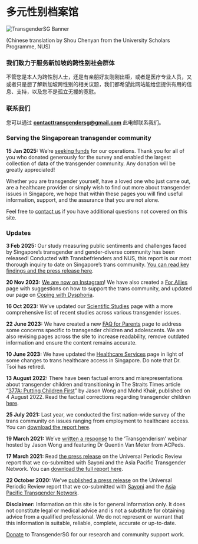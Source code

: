 # 多元性别档案馆

![TransgenderSG Banner](https://transgendersg.com/wp-content/uploads/2021/07/newtree.jpg)

(Chinese translation by Shou Chenyan from the University Scholars Programme, NUS)

### 我们致力于服务新加坡的跨性别社会群体

不管您是本人为跨性别人士，还是有亲朋好友刚刚出柜，或者是医疗专业人员，又或者只是想了解新加坡跨性别的相关议题，我们都希望此网站能给您提供有用的信息、支持，以及您不是孤立无援的宽慰。

### 联系我们

您可以通过 **contacttransgendersg@gmail.com** 此电邮联系我们。

### Serving the Singaporean transgender community

**15 Jan 2025:** We’re [seeking funds](https://give.asia/campaign/help-transgender-community-in-singapore-1865#/) for our operations. Thank you for all of you who donated generously for the survey and enabled the largest collection of data of the transgender community. Any donation will be greatly appreciated!

Whether you are transgender yourself, have a loved one who just came out, are a healthcare provider or simply wish to find out more about transgender issues in Singapore, we hope that within these pages you will find useful information, support, and the assurance that you are not alone.

Feel free to [contact us](https://transgendersg.com/contact-us/) if you have additional questions not covered on this site.

### Updates

**3 Feb 2025:** Our study measuring public sentiments and challenges faced by Singapore’s transgender and gender-diverse community has been released! Conducted with Transbefrienders and NUS, this report is our most thorough inquiry to date on Singapore’s trans community. [You can read key findings and the press release here](https://transgendersg.com/community-challenges-2025/).

**20 Nov 2023:** [We are now on Instagram](https://www.instagram.com/transgendersg/)! We have also created a [For Allies](https://transgendersg.com/for-allies/) page with suggestions on how to support the trans community, and updated our page on [Coping with Dysphoria](https://transgendersg.com/coping-dysphoria/).

**16 Oct 2023:** We’ve updated our [Scientific Studies](https://transgendersg.com/science/) page with a more comprehensive list of recent studies across various transgender issues.

**22 June 2023:** We have created a new [FAQ for Parents](https://transgendersg.com/for-parents/) page to address some concerns specific to transgender children and adolescents. We are also revising pages across the site to increase readability, remove outdated information and ensure the content remains accurate.

**10 June 2023:** We have updated the [Healthcare Services](https://transgendersg.com/healthcare/) page in light of some changes to trans healthcare access in Singapore. Do note that Dr. Tsoi has retired.

**13 August 2022:** There have been factual errors and misrepresentations about transgender children and transitioning in The Straits Times article “[377A: Putting Children First](https://www.straitstimes.com/opinion/section-377a-putting-children-first)” by Jason Wong and Mohd Khair, published on 4 August 2022. Read the factual corrections regarding transgender children [here](https://medium.com/@davian_aw/factchecking-jason-wong-mohd-khairs-377a-putting-children-first-baa029d2ed47).

**25 July 2021:** Last year, we conducted the first nation-wide survey of the trans community on issues ranging from employment to healthcare access. You can [download the report here](https://transgendersg.com/singapore-transgender-survey.pdf).

**19 March 2021:** We’ve [written a response](https://transgendersg.com/response-to-dr-quentin-van-meters-webinar-on-transgenderism/) to the ‘Transgenderism’ webinar hosted by Jason Wong and featuring Dr Quentin Van Meter from ACPeds.

**17 March 2021:** Read [the press release](https://transgendersg.com/universal-periodic-review-a-joint-report-on-transgender-issues/) on the Universal Periodic Review report that we co-submitted with Sayoni and the Asia Pacific Transgender Network. You can [download the full report here](https://transgendersg.com/upr-report.pdf).

**22 October 2020:** We’ve [published a press release](https://transgendersg.com/universal-periodic-review-a-joint-report-on-transgender-issues/) on the Universal Periodic Review report that we co-submitted with [Sayoni](http://www.sayoni.com) and the [Asia Pacific Transgender Network](http://www.weareaptn.org).

**Disclaimer:** Information on this site is for general information only. It does not constitute legal or medical advice and is not a substitute for obtaining advice from a qualified professional. We do not represent or warrant that this information is suitable, reliable, complete, accurate or up-to-date.

[Donate](https://give.asia/campaign/help-transgender-community-in-singapore-1865#/) to TransgenderSG for our research and community support work.